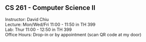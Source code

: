 ## CS 261 - Computer Science II

Instructor: David Chiu\
Lecture: Mon/Wed/Fri 11:00 - 11:50 in TH 399\
Lab: Thur 11:00 - 12:50 in TH 399\
Office Hours: Drop-in or by appointment (scan QR code at my door)


<!-- David's schedule generator! Do not touch -->
<div id="schedule">&nbsp;</div>
<script type="text/javascript" src="../calendar.js"></script>
<script type="text/javascript" src="schedule.js"></script>
<!-- End -->
